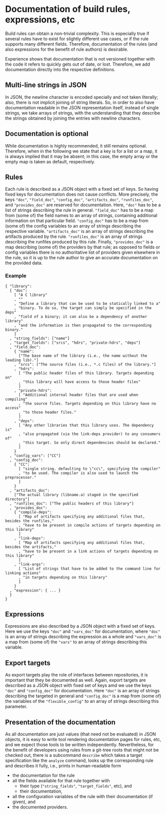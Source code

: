 Documentation of build rules, expressions, etc
==============================================

Build rules can obtain a non-trivial complexity. This is especially true
if several rules have to exist for slightly different use cases, or if
the rule supports many different fields. Therefore, documentation of the
rules (and also expressions for the benefit of rule authors) is
desirable.

Experience shows that documentation that is not versioned together with
the code it refers to quickly gets out of date, or lost. Therefore, we
add documentation directly into the respective definitions.

Multi-line strings in JSON
--------------------------

In JSON, the newline character is encoded specially and not taken
literally; also, there is not implicit joining of string literals. So,
in order to also have documentation readable in the JSON representation
itself, instead of single strings, we take arrays of strings, with the
understanding that they describe the strings obtained by joining the
entries with newline characters.

Documentation is optional
-------------------------

While documentation is highly recommended, it still remains optional.
Therefore, when in the following we state that a key is for a list or a
map, it is always implied that it may be absent; in this case, the empty
array or the empty map is taken as default, respectively.

Rules
-----

Each rule is described as a JSON object with a fixed set of keys. So
having fixed keys for documentation does not cause conflicts. More
precisely, the keys `"doc"`, `"field_doc"`, `"config_doc"`, `"artifacts_doc"`,
`"runfiles_doc"`, and `"provides_doc"` are reserved for documentation. Here,
`"doc"` has to be a list of strings describing the rule in general.
`"field_doc"` has to be a map from (some of) the field names to an array
of strings, containing additional information on that particular field.
`"config_doc"` has to be a map from (some of) the config variables to an
array of strings describing the respective variable. `"artifacts_doc"` is
an array of strings describing the artifacts produced by the rule.
`"runfiles_doc"` is an array of strings describing the runfiles produced
by this rule. Finally, `"provides_doc"` is a map describing (some of) the
providers by that rule; as opposed to fields or config variables there
is no authoritative list of providers given elsewhere in the rule, so it
is up to the rule author to give an accurate documentation on the
provided data.

### Example

``` jsonc
{ "library":
  { "doc":
    [ "A C library"
    , ""
    , "Define a library that can be used to be statically linked to a"
    , "binary. To do so, the target can simply be specified in the deps"
    , "field of a binary; it can also be a dependency of another library"
    , "and the information is then propagated to the corresponding binary."
    ]
  , "string_fields": ["name"]
  , "target_fields": ["srcs", "hdrs", "private-hdrs", "deps"]
  , "field_doc":
    { "name":
      ["The base name of the library (i.e., the name without the leading lib)."]
    , "srcs": ["The source files (i.e., *.c files) of the library."]
    , "hdrs":
      [ "The public header files of this library. Targets depending on"
      , "this library will have access to those header files"
      ]
    , "private-hdrs":
      [ "Additional internal header files that are used when compiling"
      , "the source files. Targets depending on this library have no access"
      , "to those header files."
      ]
    , "deps":
      [ "Any other libraries that this library uses. The dependency is"
      , "also propagated (via the link-deps provider) to any consumers of"
      , "this target. So only direct dependencies should be declared."
      ]
    }
  , "config_vars": ["CC"]
  , "config_doc":
    { "CC":
      [ "single string. defaulting to \"cc\", specifying the compiler"
      , "to be used. The compiler is also used to launch the preprocessor."
      ]
    }
  , "artifacts_doc":
    ["The actual library (libname.a) staged in the specified directory"]
  , "runfiles_doc": ["The public headers of this library"]
  , "provides_doc":
    { "compile-deps":
      [ "Map of artifacts specifying any additional files that, besides the runfiles,"
      , "have to be present in compile actions of targets depending on this library"
      ]
    , "link-deps":
      [ "Map of artifacts specifying any additional files that, besides the artifacts,"
      , "have to be present in a link actions of targets depending on this library"
      ]
    , "link-args":
      [ "List of strings that have to be added to the command line for linking actions"
      , "in targets depending on this library"
      ]
    }
  , "expression": { ... }
  }
}
```

Expressions
-----------

Expressions are also described by a JSON object with a fixed set of
keys. Here we use the keys `"doc"` and `"vars_doc"` for documentation, where
`"doc"` is an array of strings describing the expression as a whole and
`"vars_doc"` is a map from (some of) the `"vars"` to an array of strings
describing this variable.

Export targets
--------------

As export targets play the role of interfaces between repositories, it
is important that they be documented as well. Again, export targets are
described as a JSON object with fixed set of keys amd we use the keys
`"doc"` and `"config_doc"` for documentation. Here `"doc"` is an array of
strings describing the targeted in general and `"config_doc"` is a map
from (some of) the variables of the `"flexible_config"` to an array of
strings describing this parameter.

Presentation of the documentation
---------------------------------

As all documentation are just values (that need not be evaluated) in
JSON objects, it is easy to write tool rendering documentation pages for
rules, etc, and we expect those tools to be written independently.
Nevertheless, for the benefit of developers using rules from a git-tree
roots that might not be checked out, there is a subcommand `describe`
which takes a target specification like the `analyze` command, looks up
the corresponding rule and describes it fully, i.e., prints in
human-readable form

 - the documentation for the rule
 - all the fields available for that rule together with
    - their type (`"string_fields"`, `"target_fields"`, etc), and
    - their documentation,
 - all the configuration variables of the rule with their documentation
   (if given), and
 - the documented providers.
